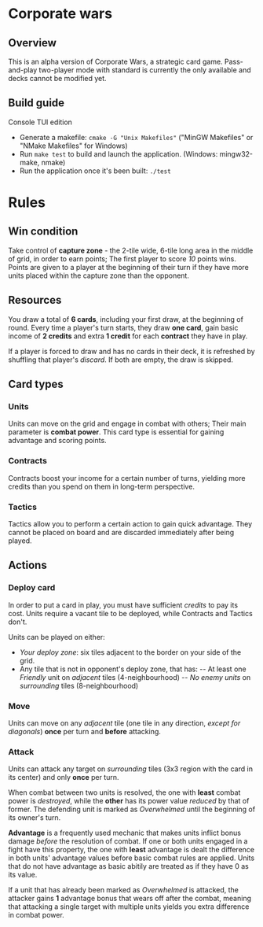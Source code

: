 # Corporate wars

## Overview

This is an alpha version of Corporate Wars, a strategic card game.
Pass-and-play two-player mode with standard is currently the only available and decks cannot be modified yet.

## Build guide

Console TUI edition
- Generate a makefile: ```cmake -G "Unix Makefiles"``` ("MinGW Makefiles" or "NMake Makefiles" for Windows)
- Run ```make test``` to build and launch the application. (Windows: mingw32-make, nmake)
- Run the application once it's been built: ```./test```

# Rules
## Win condition
Take control of **capture zone** - the 2-tile wide, 6-tile long area in the middle of grid, in order to earn points; The first player to score *10* points wins.
Points are given to a player at the beginning of their turn if they have more units placed within the capture zone than the opponent.

## Resources
You draw a total of **6 cards**, including your first draw, at the beginning of round. Every time a player's turn starts, they draw **one card**, gain basic income of **2 credits** and extra **1 credit** for each **contract** they have in play.

If a player is forced to draw and has no cards in their deck, it is refreshed by shuffling that player's *discard*. If both are empty, the draw is skipped.

## Card types
### Units
Units can move on the grid and engage in combat with others; Their main parameter is **combat power**. This card type is essential for gaining advantage and scoring points.

### Contracts
Contracts boost your income for a certain number of turns, yielding more credits than you spend on them in long-term perspective. 

### Tactics 
Tactics allow you to perform a certain action to gain quick advantage. They cannot be placed on board and are discarded immediately after being played.

## Actions
### Deploy card
In order to put a card in play, you must have sufficient *credits* to pay its cost. Units require a vacant tile to be deployed, while Contracts and Tactics don't.

Units can be played on either:
- *Your deploy zone*: six tiles adjacent to the border on your side of the grid.
- Any tile that is not in opponent's deploy zone, that has:
-- At least one *Friendly* unit on *adjacent* tiles (4-neighbourhood)
-- *No enemy units* on *surrounding* tiles (8-neighbourhood)

### Move
Units can move on any *adjacent* tile (one tile in any direction, *except for diagonals*) **once** per turn and **before** attacking.

### Attack
Units can attack any target on *surrounding* tiles (3x3 region with the card in its center) and only **once** per turn.

When combat between two units is resolved, the one with **least** combat power is *destroyed*, while the **other** has its power value *reduced* by that of former. The defending unit is marked as *Overwhelmed* until the beginning of its owner's turn.

**Advantage** is a frequently used mechanic that makes units inflict bonus damage *before* the resolution of combat. If one or both units engaged in a fight have this property, the one with **least** advantage is dealt the difference in both units' advantage values before basic combat rules are applied. Units that do not have advantage as basic abitily are treated as if they have 0 as its value.

If a unit that has already been marked as *Overwhelmed* is attacked, the attacker gains **1** advantage bonus that wears off after the combat, meaning that attacking a single target with multiple units yields you extra difference in combat power.


